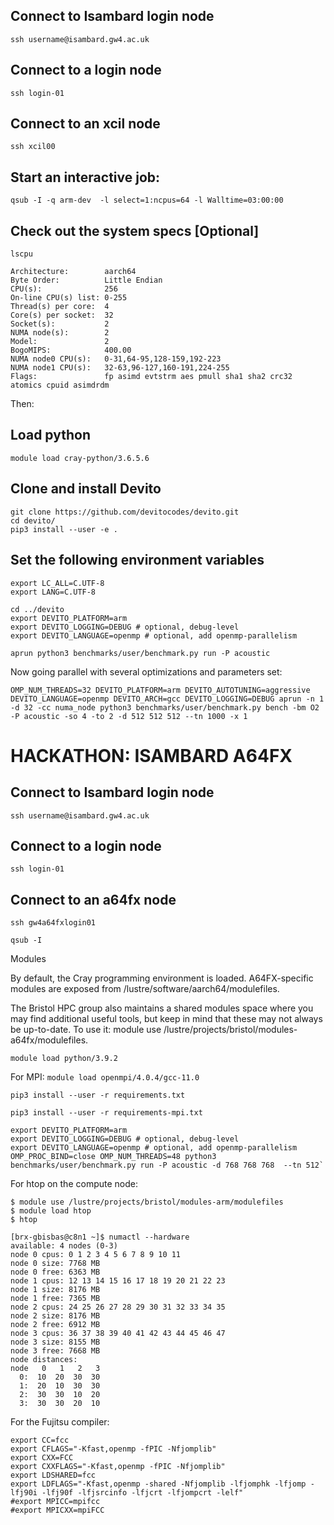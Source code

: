 ## Connect to Isambard login node
`ssh username@isambard.gw4.ac.uk`

## Connect to a login node
`ssh login-01`

## Connect to an xcil node
`ssh xcil00`

## Start an interactive job:
`qsub -I -q arm-dev  -l select=1:ncpus=64 -l Walltime=03:00:00`

## Check out the system specs [Optional]
`lscpu`
```
Architecture:        aarch64
Byte Order:          Little Endian
CPU(s):              256
On-line CPU(s) list: 0-255
Thread(s) per core:  4
Core(s) per socket:  32
Socket(s):           2
NUMA node(s):        2
Model:               2
BogoMIPS:            400.00
NUMA node0 CPU(s):   0-31,64-95,128-159,192-223
NUMA node1 CPU(s):   32-63,96-127,160-191,224-255
Flags:               fp asimd evtstrm aes pmull sha1 sha2 crc32 atomics cpuid asimdrdm
```

Then:


## Load python
`module load cray-python/3.6.5.6`
## Clone and install Devito
```
git clone https://github.com/devitocodes/devito.git
cd devito/
pip3 install --user -e .
```
## Set the following environment variables
```
export LC_ALL=C.UTF-8
export LANG=C.UTF-8
```

```
cd ../devito
export DEVITO_PLATFORM=arm
export DEVITO_LOGGING=DEBUG # optional, debug-level
export DEVITO_LANGUAGE=openmp # optional, add openmp-parallelism
```

`aprun python3 benchmarks/user/benchmark.py run -P acoustic`

Now going parallel with several optimizations and parameters set:

```
OMP_NUM_THREADS=32 DEVITO_PLATFORM=arm DEVITO_AUTOTUNING=aggressive DEVITO_LANGUAGE=openmp DEVITO_ARCH=gcc DEVITO_LOGGING=DEBUG aprun -n 1 -d 32 -cc numa_node python3 benchmarks/user/benchmark.py bench -bm O2 -P acoustic -so 4 -to 2 -d 512 512 512 --tn 1000 -x 1
```

# HACKATHON: ISAMBARD A64FX
## Connect to Isambard login node
`ssh username@isambard.gw4.ac.uk`

## Connect to a login node
`ssh login-01`

## Connect to an a64fx node
`ssh gw4a64fxlogin01`

`qsub -I`

Modules

By default, the Cray programming environment is loaded. A64FX-specific modules are exposed from /lustre/software/aarch64/modulefiles.

The Bristol HPC group also maintains a shared modules space where you may find additional useful tools, but keep in mind that these may not always be up-to-date. To use it: module use /lustre/projects/bristol/modules-a64fx/modulefiles.

`module load python/3.9.2`

For MPI:
`module load openmpi/4.0.4/gcc-11.0`

`pip3 install --user -r requirements.txt`

`pip3 install --user -r requirements-mpi.txt`

```
export DEVITO_PLATFORM=arm
export DEVITO_LOGGING=DEBUG # optional, debug-level
export DEVITO_LANGUAGE=openmp # optional, add openmp-parallelism
OMP_PROC_BIND=close OMP_NUM_THREADS=48 python3 benchmarks/user/benchmark.py run -P acoustic -d 768 768 768  --tn 512`
```

For htop on the compute node:
```
$ module use /lustre/projects/bristol/modules-arm/modulefiles
$ module load htop
$ htop
```

```
[brx-gbisbas@c8n1 ~]$ numactl --hardware
available: 4 nodes (0-3)
node 0 cpus: 0 1 2 3 4 5 6 7 8 9 10 11
node 0 size: 7768 MB
node 0 free: 6363 MB
node 1 cpus: 12 13 14 15 16 17 18 19 20 21 22 23
node 1 size: 8176 MB
node 1 free: 7365 MB
node 2 cpus: 24 25 26 27 28 29 30 31 32 33 34 35
node 2 size: 8176 MB
node 2 free: 6912 MB
node 3 cpus: 36 37 38 39 40 41 42 43 44 45 46 47
node 3 size: 8155 MB
node 3 free: 7668 MB
node distances:
node   0   1   2   3 
  0:  10  20  30  30 
  1:  20  10  30  30 
  2:  30  30  10  20 
  3:  30  30  20  10 

```


For the Fujitsu compiler:
```
export CC=fcc
export CFLAGS="-Kfast,openmp -fPIC -Nfjomplib"
export CXX=FCC
export CXXFLAGS="-Kfast,openmp -fPIC -Nfjomplib"
export LDSHARED=fcc
export LDFLAGS="-Kfast,openmp -shared -Nfjomplib -lfjomphk -lfjomp -lfj90i -lfj90f -lfjsrcinfo -lfjcrt -lfjompcrt -lelf"
#export MPICC=mpifcc
#export MPICXX=mpiFCC
```